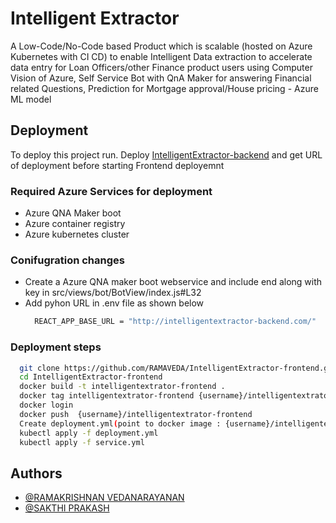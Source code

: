
# Intelligent Extractor

A Low-Code/No-Code based Product which is scalable (hosted on Azure Kubernetes with CI CD) to enable Intelligent Data extraction to accelerate data entry for Loan Officers/other Finance product users using Computer Vision of Azure, Self Service Bot with QnA Maker for answering Financial related Questions, Prediction for Mortgage approval/House pricing - Azure ML model


## Deployment

To deploy this project run.
Deploy [IntelligentExtractor-backend](https://github.com/RAMAVEDA/IntelligentExtractor-backend.git) and get URL of deployment before starting Frontend deployemnt

### Required Azure Services for deployment

- Azure QNA Maker boot
- Azure container registry
- Azure kubernetes cluster 

### Conifugration changes

- Create a Azure QNA maker boot webservice and include end along with key
  in src/views/bot/BotView/index.js#L32
- Add pyhon URL in .env file as shown below
  ```bash
    REACT_APP_BASE_URL = "http://intelligentextractor-backend.com/"
  ```
### Deployment steps

  ```bash
    git clone https://github.com/RAMAVEDA/IntelligentExtractor-frontend.git
    cd IntelligentExtractor-frontend
    docker build -t intelligentextrator-frontend .
    docker tag intelligentextrator-frontend {username}/intelligentextrator-frontend
    docker login 
    docker push  {username}/intelligentextrator-frontend
    Create deployment.yml(point to docker image : {username}/intelligentextrator-frontend) and service.yml
    kubectl apply -f deployment.yml
    kubectl apply -f service.yml
  ```


## Authors

- [@RAMAKRISHNAN VEDANARAYANAN](https://github.com/RAMAVEDA)
- [@SAKTHI PRAKASH](https://github.com/sha1509)

